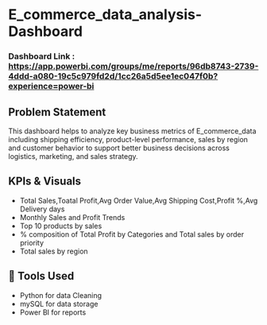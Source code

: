 # E_commerce_data_analysis-Dashboard

### Dashboard Link : https://app.powerbi.com/groups/me/reports/96db8743-2739-4ddd-a080-19c5c979fd2d/1cc26a5d5ee1ec047f0b?experience=power-bi

## Problem Statement

This dashboard helps to analyze key business metrics of E_commerce_data including shipping efficiency, product-level performance, sales by region
and customer behavior to support better business decisions across logistics, marketing, and sales strategy.

## KPIs & Visuals
- Total Sales,Toatal Profit,Avg Order Value,Avg Shipping Cost,Profit %,Avg Delivery days
- Monthly Sales and Profit Trends
- Top 10 products by sales
- % composition of Total Profit by Categories and Total sales by order priority
- Total sales by region

## 📌 Tools Used
- Python for data Cleaning
- mySQL for data storage
- Power BI for reports

